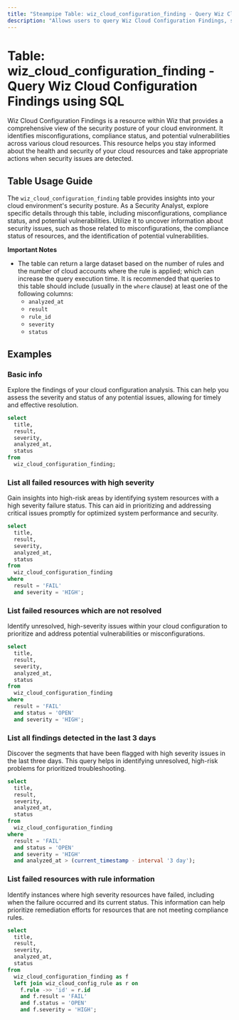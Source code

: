 ```yaml
---
title: "Steampipe Table: wiz_cloud_configuration_finding - Query Wiz Cloud Configuration Findings using SQL"
description: "Allows users to query Wiz Cloud Configuration Findings, specifically providing insights into the cloud environment's security posture, including misconfigurations, compliance status, and potential vulnerabilities."
---
```


# Table: wiz_cloud_configuration_finding - Query Wiz Cloud Configuration Findings using SQL

Wiz Cloud Configuration Findings is a resource within Wiz that provides a comprehensive view of the security posture of your cloud environment. It identifies misconfigurations, compliance status, and potential vulnerabilities across various cloud resources. This resource helps you stay informed about the health and security of your cloud resources and take appropriate actions when security issues are detected.

## Table Usage Guide

The `wiz_cloud_configuration_finding` table provides insights into your cloud environment's security posture. As a Security Analyst, explore specific details through this table, including misconfigurations, compliance status, and potential vulnerabilities. Utilize it to uncover information about security issues, such as those related to misconfigurations, the compliance status of resources, and the identification of potential vulnerabilities.

**Important Notes**
- The table can return a large dataset based on the number of rules and the number of cloud accounts where the rule is applied; which can increase the query execution time. It is recommended that queries to this table should include (usually in the `where` clause) at least one of the following columns:
  - `analyzed_at`
  - `result`
  - `rule_id`
  - `severity`
  - `status`

## Examples

### Basic info
Explore the findings of your cloud configuration analysis. This can help you assess the severity and status of any potential issues, allowing for timely and effective resolution.

```sql
select
  title,
  result,
  severity,
  analyzed_at,
  status
from
  wiz_cloud_configuration_finding;
```

### List all failed resources with high severity
Gain insights into high-risk areas by identifying system resources with a high severity failure status. This can aid in prioritizing and addressing critical issues promptly for optimized system performance and security.

```sql
select
  title,
  result,
  severity,
  analyzed_at,
  status
from
  wiz_cloud_configuration_finding
where
  result = 'FAIL'
  and severity = 'HIGH';
```

### List failed resources which are not resolved
Identify unresolved, high-severity issues within your cloud configuration to prioritize and address potential vulnerabilities or misconfigurations.

```sql
select
  title,
  result,
  severity,
  analyzed_at,
  status
from
  wiz_cloud_configuration_finding
where
  result = 'FAIL'
  and status = 'OPEN'
  and severity = 'HIGH';
```

### List all findings detected in the last 3 days
Discover the segments that have been flagged with high severity issues in the last three days. This query helps in identifying unresolved, high-risk problems for prioritized troubleshooting.

```sql
select
  title,
  result,
  severity,
  analyzed_at,
  status
from
  wiz_cloud_configuration_finding
where
  result = 'FAIL'
  and status = 'OPEN'
  and severity = 'HIGH'
  and analyzed_at > (current_timestamp - interval '3 day');
```

### List failed resources with rule information
Identify instances where high severity resources have failed, including when the failure occurred and its current status. This information can help prioritize remediation efforts for resources that are not meeting compliance rules.

```sql
select
  title,
  result,
  severity,
  analyzed_at,
  status
from
  wiz_cloud_configuration_finding as f
  left join wiz_cloud_config_rule as r on
    f.rule ->> 'id' = r.id
    and f.result = 'FAIL'
    and f.status = 'OPEN'
    and f.severity = 'HIGH';
```